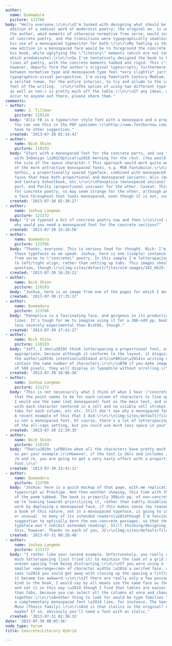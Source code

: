 ```yaml
---
author:
  name: Quemadura
  picture: 123766
body: "Hello everyone.\r\n\r\nI'm tasked with designing what should be the first serious
  edition of a seminal work of modernist poetry; the original ms. is unusual in that
  the author, amid moments of otherwise normative free verse, would insert moments
  of concrete poetry, and the transitions were typographically seamless because of
  his use of a monospaced typewriter for both.\r\n\r\nMy feeling is that to set this
  new edition in a monospaced face would be to foreground the concrete moments of
  his book, while uglyfying the \"literary\" moments (which are not concrete, and
  which predominate).\r\n\r\nSo I've tentatively designed the book to be a mix: nonmonospaced
  lines of poetry, with the concrete moments tabbed and rigid. This \"solution,\"
  however, departs form the author's original typescripts; furthermore, the transitions
  between normative type and monospaced type feel *very slightly* jarring, from a
  typographico-visual perspective. I'm using Twentieth Century Medium, rather than
  a serifed roman, for the entire interior, to try and allude to the casually vanguard
  feel of the writing.  \r\n\r\nThe option of using two different typefaces (a monospaced
  as well as non-) is pretty much off the table.\r\n\r\nIf any ideas, or condemnations,
  occur to anyone out there, please share them."
comments:
- author:
    name: J. Tillman
    picture: 118124
  body: "Alix FB is a typewriter style font with a monospace and a proportional mode.
    You can see this in the PDF specimen.\r\nhttp://www.fontbureau.com/fonts/AlixFB/ot/\r\nI
    have no other suggestion."
  created: '2013-07-30 01:14:43'
- author:
    name: Nick Shinn
    picture: 110193
  body: "Start with a monospaced font for the concrete parts, and use the same face
    with InDesign \u201COptical\u201D kerning for the rest. (You would have to reduce
    the size of the space character.) This approach would work quite well with one
    of the more attractive monospaced fonts, e.g. MVB Fantabular.\r\n\r\nFF Letter
    Gothic, a proportionally spaced typeface, combined with monospaced Letter Gothic.\r\nOther
    faces that have both proportional and monospaced variants: Alix (mentioned above)
    and Century Schoolbook, etc.\r\n\r\nPanoptica (monospaced unicase) for the concrete
    part, and Parity (proportional unicase) for the other. Caveat: This face was designed
    for concrete poetry, so may seem strange for the other, although perhaps \u201Cvanguard\u201D.\r\n\r\nUse
    a face throughout that looks monospaced, even though it is not, such as Of\uFB01cina.\r\n\r\n\r\n\r\n\r\n\r\n\r\n"
  created: '2013-07-30 02:38:27'
- author:
    name: Joshua Langman
    picture: 121172
  body: "I've typeset a bit of concrete poetry now and then.\r\n\r\nI don't understand,
    why would you need a monospaced font for the concrete sections?"
  created: '2013-07-30 15:18:56'
- author:
    name: Quemadura
    picture: 123766
  body: "Thanks, everyone. This is serious food for thought. Nick: I'm investigating
    those typefaces as we speak. Joshua, here is one (simple) instance of the transition
    from verse to \"concrete\" poetry. In this sample I'm letterspacing the block
    to left/right align, rather than setting up tabs. This images should answer your
    question, though.\r\n[img:sites/default/files/old-images/182_6629.jpg]"
  created: '2013-07-30 16:29:21'
- author:
    name: Nick Shinn
    picture: 110193
  body: "Joshua, here is an image from one of the pages for which I designed Panoptica:\r\nhttp://www.typophile.com/node/86793"
  created: '2013-07-30 17:25:37'
- author:
    name: Quemadura
    picture: 123766
  body: "Panoptica is a fascinating face, and gorgeous in its production of strip-like
    lines. It's tough for me to imagine using it for a 300-odd pp. book by a poet
    less severely experimental than B\xF6k, though."
  created: '2013-07-30 17:41:17'
- author:
    name: Nick Shinn
    picture: 110193
  body: "Jeff, I don\u2019t think letterspacing a proportional font, as shown, is
    appropriate, because although it conforms to the layout, it disguises/camou\uFB02ages
    the author\u2019s intention\u2014and arti\uFB01ce\u2014in writing each line to
    contain the same number of characters.\r\n\r\nBTW if you make images a maximum
    of 588 pixels, they will display in Typophile without scrolling.\r\n"
  created: '2013-07-30 18:06:36'
- author:
    name: Joshua Langman
    picture: 121172
  body: "This is not necessarily what I think of when I hear \"concrete poetry.\"\r\n\r\nhttp://www.google.com/search?hl=en&site=imghp&tbm=isch&source=hp&biw=1406&bih=749&q=concrete+poetry&oq=concrete+poetry&gs_l=img.3..0l8j0i5l2.2381.5235.0.5521.19.17.2.0.0.0.147.1321.13j4.17.0.ernk_timecombined...0...1.1.23.img..1.18.1261.V0gBlVYp7AM\r\n\r\nGiven
    that the point seems to be for each column of characters to line up vertically,
    I would use the same (not monospaced) font as the main text, and set it as a table,
    with each character centered in a cell and no visible cell strokes. Or use center-aligned
    tabs for each column, etc etc. Still don't see why a monospaced font is a requirement.\r\n\r\nEdit:
    A recent example of this that I did:\r\n\r\n[img:sites/default/files/old-images/capsingrid_6572.png]\r\n\r\nAldus
    is not a monospaced font. Of course, there's a lot of letterspacing here because
    of the all-caps setting, but you could use much less space in your case."
  created: '2013-07-30 22:19:35'
- author:
    name: Nick Shinn
    picture: 110193
  body: "That\u2019s \uFB01ne when all the characters have pretty much the same width,
    as per your example.\r\nHowever, if the text is U&lc and includes /i and /l, and
    /m and /w, you are going to get a very nasty effect with a proportional width
    font.\r\n"
  created: '2013-07-30 23:41:11'
- author:
    name: Quemadura
    picture: 123766
  body: "Joshua: here is a quick mockup of that page, with me replicating the author's
    typescript w/ Prestige. And then another showing, this time with the closing block
    of the poem tabbed. The book is primarily 300ish pp. of non-concrete poetry, so
    we're leaning towards prioritizing it, rather than subtly disabling the entire
    work by deploying a monospaced face, if this makes sense (my reasoning is that
    a book of this nature, set in a monospaced typeface, is going to code as \"off\"
    or unusual  to many of its intended readers\u2014though I'm fascinated by Nick's
    suggestion to optically kern the non-concrete passages, so that the monospace
    typeface won't inhibit extended reading). Still thinking/designing my way through
    this, however. Thanks to each of you, JC\r\n[img:sites/default/files/old-images/182d_6356.jpg]\r\n[img:sites/default/files/old-images/182c_6641.jpg]"
  created: '2013-07-31 00:20:48'
- author:
    name: Joshua Langman
    picture: 121172
  body: "I rather like your second example. Unfortunately, you really do need that
    much letterspacing (just tried it) to maintain the look of a grid and prevent
    uneven spacing from being distracting.\r\n\r\nIf you were using a face with a
    smaller <em>range</em> of character widths \u2014 a serifed face, or a less geometric
    sans \u2014 you could get away with closing up the spacing a little more before
    it became too awkward.\r\n\r\nIf there are really only a few passages of this
    kind in the book, I would say by all means use the same face as the main text
    and set it in this way \u2014 though I find that tables are easier to work with
    than tabs, because you can select all the columns at once and change their widths
    together.\r\n\r\nAnother thing to look for would be type families that include
    a complementary monospaced font \u2014 like, for instance, The Sans and The Sans
    Mono (Thesis family).\r\n\r\nAnd is that italics in the original? As underscoring,
    maybe? If so, obviously you'll need a font with an italic."
  created: '2013-07-31 02:36:15'
date: '2013-07-30 00:03:36'
node_type: forum
title: Concrete/Literary Hybrid

---
```

